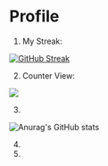 # Profile
1. My Streak:

[![GitHub Streak](https://github-readme-streak-stats.herokuapp.com/?user=LeMinh22621&theme=dark)](https://git.io/streak-stats)

2. Counter View:

![](https://komarev.com/ghpvc/?username=LeMinh22621&color=green)

3. 

![Anurag's GitHub stats](https://github-readme-stats.vercel.app/api?username=LeMinh22621&show_icons=true&theme=dark)

4. 
5. 
